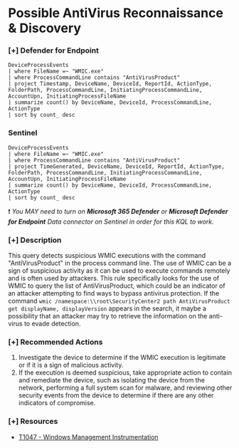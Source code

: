 # Possible AntiVirus Reconnaissance & Discovery 

### [+] Defender for Endpoint 
```
DeviceProcessEvents
| where FileName =~ "WMIC.exe"
| where ProcessCommandLine contains "AntiVirusProduct"
| project Timestamp, DeviceName, DeviceId, ReportId, ActionType, FolderPath, ProcessCommandLine, InitiatingProcessCommandLine, AccountUpn, InitiatingProcessFileName
| summarize count() by DeviceName, DeviceId, ProcessCommandLine, ActionType
| sort by count_ desc
```

### Sentinel 
```
DeviceProcessEvents
| where FileName =~ "WMIC.exe"
| where ProcessCommandLine contains "AntiVirusProduct"
| project TimeGenerated, DeviceName, DeviceId, ReportId, ActionType, FolderPath, ProcessCommandLine, InitiatingProcessCommandLine, AccountUpn, InitiatingProcessFileName
| summarize count() by DeviceName, DeviceId, ProcessCommandLine, ActionType
| sort by count_ desc
```
:exclamation: *You MAY need to turn on **Microsoft 365 Defender** or **Microsoft Defender for Endpoint** Data connector on Sentinel in order for this KQL to work.*

### [+] Description 
This query detects suspicious WMIC executions with the command "AntiVirusProduct" in the process command line. The use of WMIC can be a sign of suspicious activity as it can be used to execute commands remotely and is often used by attackers. This rule specifically looks for the use of WMIC to query the list of AntiVirusProduct, which could be an indicator of an attacker attempting to find ways to bypass antivirus protection.
If the command `wmic /namespace:\\root\SecurityCenter2 path AntiVirusProduct get displayName, displayVersion` appears in the search, it maybe a possibility that an attacker may try to retrieve the information on the anti-virus to evade detection.

### [+] Recommended Actions
1. Investigate the device to determine if the WMIC execution is legitimate or if it is a sign of malicious activity.
2. If the execution is deemed suspicious, take appropriate action to contain and remediate the device, such as isolating the device from the network, performing a full system scan for malware, and reviewing other security events from the device to determine if there are any other indicators of compromise.

### [+] Resources
- [T1047 - Windows Management Instrumentation](https://github.com/redcanaryco/atomic-red-team/blob/master/atomics/T1047/T1047.md)
